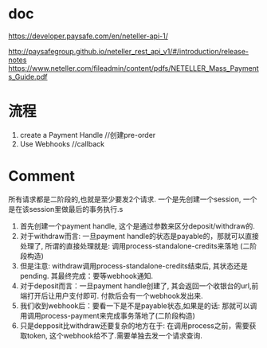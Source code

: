 doc
========================
https://developer.paysafe.com/en/neteller-api-1/

http://paysafegroup.github.io/neteller_rest_api_v1/#/introduction/release-notes
https://www.neteller.com/fileadmin/content/pdfs/NETELLER_Mass_Payments_Guide.pdf


流程
========================
1. create a Payment Handle //创建pre-order
2. Use Webhooks  //callback


Comment
===============
所有请求都是二阶段的,也就是至少要发2个请求. 一个是先创建一个session, 一个是在该session里做最后的事务执行.s

1. 首先创建一个payment handle, 这个是通过参数来区分deposit/withdraw的.
2. 对于withdraw而言: 一旦payment handle的状态是payable的，那就可以直接处理了, 所谓的直接处理就是: 调用process-standalone-credits来落地 (二阶段构造)
3. 但是注意: withdraw调用process-standalone-credits结束后, 其状态还是pending.  其最终完成：要等webhook通知.
4. 对于deposit而言：一旦payment handle创建了, 其会返回一个收银台的url,前端打开后让用户支付即可.  付款后会有一个webhook发出来.  
5. 我们收到webhook后：要看一下是不是payable状态,如果是的话: 那就可以调用调用process-payment来完成事务落地了(二阶段构造)
6. 只是depposit比withdraw还要复杂的地方在于: 在调用process之前，需要获取token, 这个webhook给不了.需要单独去发一个请求查询.